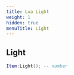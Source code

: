 ```yaml
---
title: Lua Light
weight: 1
hidden: true
menuTitle: Light
---
```

## Light
```lua
Item:Light(); -- number
```